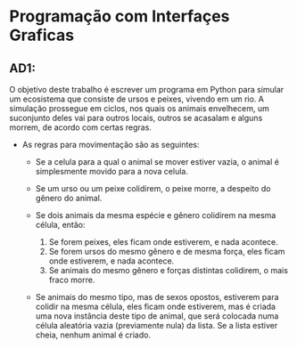 # Programação com Interfaçes Graficas

## AD1:

O objetivo deste trabalho é escrever um programa em Python para simular um ecosistema que consiste de ursos e peixes, vivendo em um rio. A simulação prossegue em ciclos, nos quais os animais envelhecem, um suconjunto deles vai para outros locais, outros se acasalam e alguns morrem, de acordo com certas regras.

* As regras para movimentação são as seguintes:
    - Se a celula para a qual o animal se mover estiver vazia, o animal é simplesmente movido para a nova celula.    
    
    - Se um urso ou um peixe colidirem, o peixe morre, a despeito do gênero do animal.        
    
    - Se dois animais da mesma espécie e gênero colidirem na mesma célula, então:
        1. Se forem peixes, eles ficam onde estiverem, e nada acontece.
        2. Se forem ursos do mesmo gênero e de mesma força, eles ficam onde estiverem, e nada acontece.
        3. Se animais do mesmo gênero e forças distintas colidirem, o mais fraco morre.
    
    - Se animais do mesmo tipo, mas de sexos opostos, estiverem para colidir na mesma célula, eles ficam onde estiverem, mas é criada uma nova instância deste tipo de animal, que será colocada numa célula aleatória vazia (previamente nula) da lista. Se a lista estiver cheia, nenhum animal é criado.
